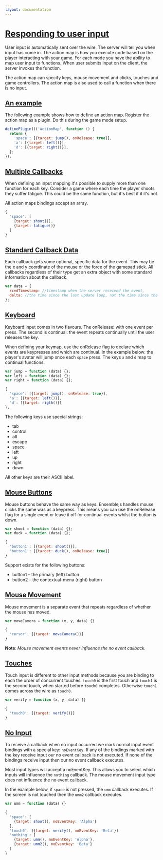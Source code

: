 ```yaml
---
layout: documentation
---
```

# [Responding to user input](#responding-to-user-input)
User input is automatically sent over the wire. The server will tell you when input has come in. The action map is how you execute code based on the player interacting with your game. For each mode you have the ability to map user input to functions. When user submits input on the client, the server invokes the function.

The action map can specify keys, mouse movement and clicks, touches and game controllers. The action map is also used to call a function when there is no input.

## [An example](#an-example)
The following example shows how to define an action map. Register the action map as a plugin. Do this during the game mode setup.

~~~javascript
definePlugin()('ActionMap', function () {
  return {
    'space': [{target: jump(), onRelease: true}],
    'a': [{target: left()}],
    'd': [{target: right()}],
  };
});
~~~

## [Multiple Callbacks](#multiple-callbacks)
When defining an input mapping it's possible to supply more than one function for each key. Consider a game where each time the player shoots they suffer fatigue. This could be the same function, but it's best if it it's not.

All action maps bindings accept an array.

~~~javascript
{
  'space': [
    {target: shoot()},
    {target: fatigue()}
  ]
}
~~~

## [Standard Callback Data](#standard-callback-data)
Each callback gets some optional, specific data for the event. This may be the x and y coordinate of the mouse or the force of the gamepad stick. All callbacks regardless of their type get an extra object with some standard information about the callback.

~~~javascript
var data = {
  rcvdTimestamp: //timestamp when the server received the event,
  delta: //the time since the last update loop, not the time since the last input event of this type.
};
~~~

## [Keyboard](#keyboard)
Keyboard input comes in two flavours. The onRelease: with one event per press. The second is continual: the event repeats continually until the user releases the key.

When defining your keymap, use the onRelease flag to declare which events are keypresses and which are continual. In the example below: the player's avatar will jump once each `space` press. The keys `a` and `d` map to continual functions.

~~~javascript
var jump = function (data) {};
var left = function (data) {};
var right = function (data) {};

{
  'space': [{target: jump(), onRelease: true}],
  'a': [{target: left()}],
  'd': [{target: rigth()}]
};
~~~

The following keys use special strings:

  - tab
  - control
  - alt
  - escape
  - space
  - left
  - up
  - right
  - down

All other keys are their ASCII label.

## [Mouse Buttons](#mouse-buttons)
Mouse buttons behave the same way as keys. Ensemblejs handles mouse clicks the same was as a keypress. This means you can use the onRelease flag for a single event or leave it off for continual events whilst the button is down.

~~~javascript
var shoot = function (data) {};
var duck = function (data) {};

{
  'button1': [{target: shoot()}],
  'button1': [{target: duck(), onRelease: true}]
}
~~~

Support exists for the following buttons:

  - button1 – the primary (left) button
  - button2 – the contextual-menu (right) button

## [Mouse Movement](#mouse-movement)
Mouse movement is a separate event that repeats regardless of whether the mouse has moved.

~~~javascript
var moveCamera = function (x, y, data) {}

{
  'cursor': [{target: moveCamera()}]
}
~~~

**Note**: *Mouse movement events never influence the no event callback.*

## [Touches](#touches)
Touch input is different to other input methods because you are binding to each the order of concurrent touches. `touch0` is the first touch and `touch1` is the second touch, when started before `touch0` completes. Otherwise `touch1` comes across the wire as `touch0`.

~~~javascript
var verify = function (x, y, data) {}

{
  'touch0': [{target: verify()}]
}
~~~

## [No Input](#no-input)
To receive a callback when no input occurred we mark normal input event bindings with a special key: `noEventKey`. If any of the bindings marked with the key receive input our no event callback is not executed. If none of the bindings receive input then our no event callback executes.

Most input types will accept a noEventKey. This allows you to select which inputs will influence the `nothing` callback. The mouse movement input type does not influence the no event callback.

In the example below, if `space` is not pressed, the `umm` callback executes. If the screen is not touched then the `umm2` callback executes.

~~~javascript
var umm = function (data) {}

{
  'space': [
    {target: shoot(), noEventKey: 'Alpha'}
  ],
  'touch0': [{target: verify(), noEventKey: 'Beta'}]
  'nothing': [
    {target: umm(), noEventKey: 'Alpha'},
    {target: umm2(), noEventKey: 'Beta'}
  ]
}
~~~
